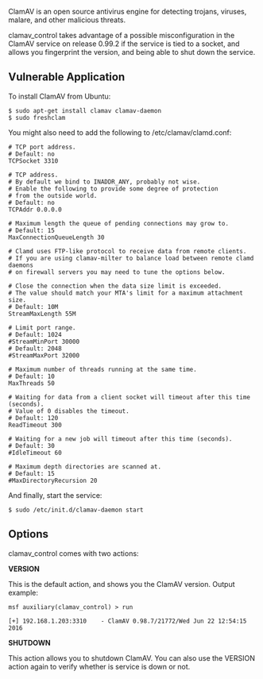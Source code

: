 ClamAV is an open source antivirus engine for detecting trojans, viruses, malare, and other
malicious threats.

clamav_control takes advantage of a possible misconfiguration in the ClamAV service on release
0.99.2 if the service is tied to a socket, and allows you fingerprint the version, and being
able to shut down the service.

## Vulnerable Application

To install ClamAV from Ubuntu:

```
$ sudo apt-get install clamav clamav-daemon
$ sudo freshclam
```

You might also need to add the following to /etc/clamav/clamd.conf:

```
# TCP port address.
# Default: no
TCPSocket 3310

# TCP address.
# By default we bind to INADDR_ANY, probably not wise.
# Enable the following to provide some degree of protection
# from the outside world.
# Default: no
TCPAddr 0.0.0.0

# Maximum length the queue of pending connections may grow to.
# Default: 15
MaxConnectionQueueLength 30

# Clamd uses FTP-like protocol to receive data from remote clients.
# If you are using clamav-milter to balance load between remote clamd daemons
# on firewall servers you may need to tune the options below.

# Close the connection when the data size limit is exceeded.
# The value should match your MTA's limit for a maximum attachment size.
# Default: 10M
StreamMaxLength 55M

# Limit port range.
# Default: 1024
#StreamMinPort 30000
# Default: 2048
#StreamMaxPort 32000

# Maximum number of threads running at the same time.
# Default: 10
MaxThreads 50

# Waiting for data from a client socket will timeout after this time (seconds).
# Value of 0 disables the timeout.
# Default: 120
ReadTimeout 300

# Waiting for a new job will timeout after this time (seconds).
# Default: 30
#IdleTimeout 60

# Maximum depth directories are scanned at.
# Default: 15
#MaxDirectoryRecursion 20
```

And finally, start the service:

```
$ sudo /etc/init.d/clamav-daemon start
```

## Options

clamav_control comes with two actions:

**VERSION**

This is the default action, and shows you the ClamAV version. Output example:

```
msf auxiliary(clamav_control) > run

[+] 192.168.1.203:3310    - ClamAV 0.98.7/21772/Wed Jun 22 12:54:15 2016
```

**SHUTDOWN**

This action allows you to shutdown ClamAV. You can also use the VERSION action again to verify
whether is service is down or not.